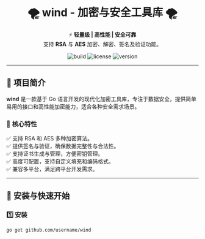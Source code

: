 <div align="center">

# 🌪️ **wind - 加密与安全工具库** 🌪️


⚡ **轻量级 | 高性能 | 安全可靠**  
支持 **RSA** 与 **AES** 加密、解密、签名及验证功能。

![build](https://img.shields.io/badge/build-passing-brightgreen.svg) ![license](https://img.shields.io/badge/license-MIT-blue.svg) ![version](https://img.shields.io/badge/version-v1.0.0-orange.svg)

</div>  

---

## 🚀 项目简介

**wind** 是一款基于 Go 语言开发的现代化加密工具库，专注于数据安全，提供简单易用的接口和高性能加密能力，适合各种安全需求场景。

### 🌟 **核心特性**

✅ 支持 RSA 和 AES 多种加密算法。  
✅ 提供签名与验证，确保数据完整性与合法性。  
✅ 支持证书生成与管理，方便密钥管理。  
✅ 高度可配置，支持自定义填充和编码格式。  
✅ 兼容多平台，满足跨平台开发需求。

---

## 🔑 安装与快速开始

### 1️⃣ 安装
```bash
go get github.com/username/wind